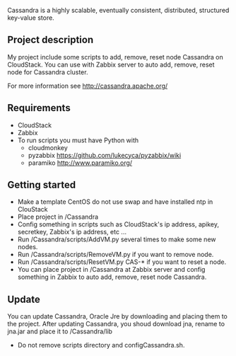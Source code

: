 Cassandra is a highly scalable, eventually consistent, distributed, structured 
key-value store. 

Project description
-------------------
My project include some scripts to add, remove, reset node Cassandra on CloudStack. You can
use with Zabbix server to auto add, remove, reset node for Cassandra cluster.

For more information see http://cassandra.apache.org/

Requirements
------------
- CloudStack
- Zabbix
- To run scripts you must have Python with
  + cloudmonkey
  + pyzabbix
  https://github.com/lukecyca/pyzabbix/wiki
  + paramiko
  http://www.paramiko.org/

Getting started
---------------
- Make a template CentOS do not use swap and have installed ntp in ClouStack
- Place project in /Cassandra
- Config something in scripts such as CloudStack's ip address, apikey, secretkey, Zabbix's ip address, etc ...
- Run /Cassandra/scripts/AddVM.py several times to make some new nodes.
- Run /Cassandra/scripts/RemoveVM.py if you want to remove node.
- Run /Cassandra/scripts/ResetVM.py CAS-* if you want to reset a node.
- You can place project in /Cassandra at Zabbix server and config something in Zabbix to auto add, remove, reset node Cassandra.

Update
----------------
You can update Cassandra, Oracle Jre by downloading and placing them to the project.
After updating Cassandra, you shoud download jna, rename to jna.jar and place it to /Cassandra/lib
* Do not remove scripts directory and configCassandra.sh.